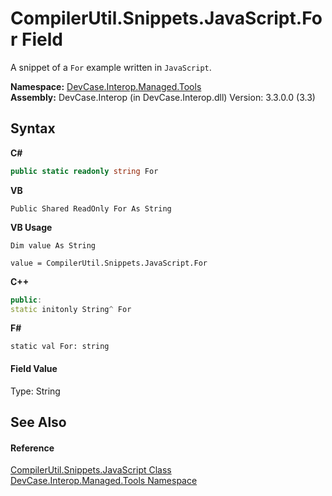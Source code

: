 # CompilerUtil.Snippets.JavaScript.For Field
 

A snippet of a `For` example written in `JavaScript`.

**Namespace:**&nbsp;<a href="N_DevCase_Interop_Managed_Tools">DevCase.Interop.Managed.Tools</a><br />**Assembly:**&nbsp;DevCase.Interop (in DevCase.Interop.dll) Version: 3.3.0.0 (3.3)

## Syntax

**C#**<br />
``` C#
public static readonly string For
```

**VB**<br />
``` VB
Public Shared ReadOnly For As String
```

**VB Usage**<br />
``` VB Usage
Dim value As String

value = CompilerUtil.Snippets.JavaScript.For

```

**C++**<br />
``` C++
public:
static initonly String^ For
```

**F#**<br />
``` F#
static val For: string
```


#### Field Value
Type: String

## See Also


#### Reference
<a href="T_DevCase_Interop_Managed_Tools_CompilerUtil_Snippets_JavaScript">CompilerUtil.Snippets.JavaScript Class</a><br /><a href="N_DevCase_Interop_Managed_Tools">DevCase.Interop.Managed.Tools Namespace</a><br />